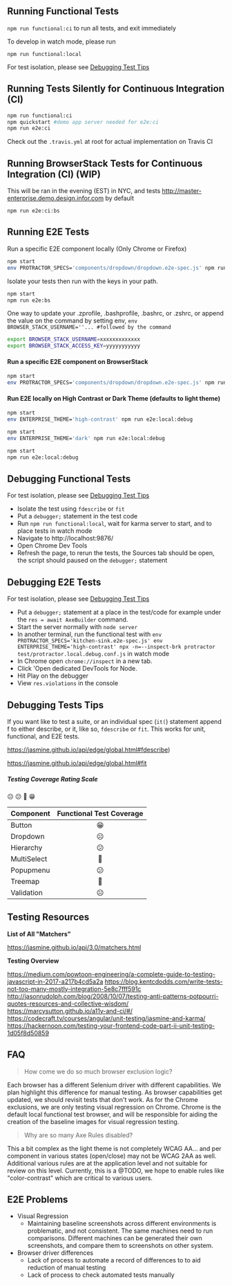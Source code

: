 ## Running Functional Tests
`npm run functional:ci` to run all tests, and exit immediately

To develop in watch mode, please run

`npm run functional:local`

For test isolation, please see [Debugging Test Tips](#debugging-tests-tips)

## Running Tests Silently for Continuous Integration (CI)
```sh
npm run functional:ci
npm quickstart #demo app server needed for e2e:ci
npm run e2e:ci
```
Check out the `.travis.yml` at root for actual implementation on Travis CI

## Running BrowserStack Tests for Continuous Integration (CI) (WIP)
This will be ran in the evening (EST) in NYC, and tests http://master-enterprise.demo.design.infor.com by default

`npm run e2e:ci:bs`

## Running E2E Tests

Run a specific E2E component locally (Only Chrome or Firefox)

```sh
npm start
env PROTRACTOR_SPECS='components/dropdown/dropdown.e2e-spec.js' npm run e2e:local
```

Isolate your tests then run with the keys in your path.

```sh
npm start
npm run e2e:bs
 ```

One way to update your .zprofile, .bashprofile, .bashrc, or .zshrc, or append the value on the command by setting env, `env BROWSER_STACK_USERNAME=''... #followed by the command`

```sh
export BROWSER_STACK_USERNAME=xxxxxxxxxxxxx
export BROWSER_STACK_ACCESS_KEY=yyyyyyyyyyy
```
#### Run a specific E2E component on BrowserStack

```sh
npm start
env PROTRACTOR_SPECS='components/dropdown/dropdown.e2e-spec.js' npm run e2e:local:bs
```

#### Run E2E locally on High Contrast or Dark Theme (defaults to light theme)

```sh
npm start
env ENTERPRISE_THEME='high-contrast' npm run e2e:local:debug
```

```sh
npm start
env ENTERPRISE_THEME='dark' npm run e2e:local:debug
```

```sh
npm start
npm run e2e:local:debug
```


## Debugging Functional Tests
For test isolation, please see [Debugging Test Tips](#debugging-tests-tips)
- Isolate the test using `fdescribe` or `fit`
- Put a `debugger;` statement in the test code
- Run `npm run functional:local`, wait for karma server to start, and to place tests in watch mode
- Navigate to http://localhost:9876/
- Open Chrome Dev Tools
- Refresh the page, to rerun the tests, the Sources tab should be open, the script should paused on the `debugger;` statement

## Debugging E2E Tests
For test isolation, please see [Debugging Test Tips](#debugging-tests-tips)
- Put a `debugger;` statement at a place in the test/code for example under the `res = await AxeBuilder` command.
- Start the server normally with `node server`
- In another terminal, run the functional test with `env PROTRACTOR_SPECS='kitchen-sink.e2e-spec.js' env ENTERPRISE_THEME='high-contrast' npx -n=--inspect-brk protractor test/protractor.local.debug.conf.js` in watch mode
- In Chrome open `chrome://inspect` in a new tab.
- Click 'Open dedicated DevTools for Node.
- Hit Play on the debugger
- View `res.violations` in the console

## Debugging Tests Tips
If you want like to test a suite, or an individual spec (`it(`) statement append f to either describe, or it, like so, `fdescribe` or `fit`. This works for unit, functional, and E2E tests.

https://jasmine.github.io/api/edge/global.html#fdescribe)

https://jasmine.github.io/api/edge/global.html#fit

##### Testing Coverage Rating Scale
☹️ 😕 🙂 😁

Component | Functional Test Coverage
------------- | :-------------:
Button | 😁
Dropdown | ☹️
Hierarchy | 😕
MultiSelect | 🙂
Popupmenu | 😕
Treemap | 🙂
Validation | ☹️

## Testing Resources

**List of All "Matchers"**

https://jasmine.github.io/api/3.0/matchers.html

**Testing Overview**

https://medium.com/powtoon-engineering/a-complete-guide-to-testing-javascript-in-2017-a217b4cd5a2a
https://blog.kentcdodds.com/write-tests-not-too-many-mostly-integration-5e8c7fff591c
http://jasonrudolph.com/blog/2008/10/07/testing-anti-patterns-potpourri-quotes-resources-and-collective-wisdom/
https://marcysutton.github.io/a11y-and-ci/#/
https://codecraft.tv/courses/angular/unit-testing/jasmine-and-karma/
https://hackernoon.com/testing-your-frontend-code-part-ii-unit-testing-1d05f8d50859

## FAQ

> How come we do so much browser exclusion logic?

Each browser has a different Selenium driver with different capabilities. We plan highlight this difference for manual testing. As browser capabilities get updated, we should revisit tests that don't work. As for the Chrome exclusions, we are only testing visual regression on Chrome. Chrome is the default local functional test browser, and will be responsible for aiding the creation of the baseline images for visual regression testing.

> Why are so many Axe Rules disabled?

This a bit complex as the light theme is not completely WCAG AA... and per component in various states (open/close) may not be WCAG 2AA as well. Additional various rules are at the application level and not suitable for review on this level. Currently, this is a @TODO, we hope to enable rules like "color-contrast" which are critical to various users.

## E2E Problems
 - Visual Regression
     - Maintaining baseline screenshots across different environments is problematic, and not consistent. The same machines need to run comparisons. Different machines can be generated their own screenshots, and compare them to screenshots on other system.
 - Browser driver differences
    - Lack of process to automate a record of differences to to aid reduction of manual testing
    - Lack of process to check automated tests manually
